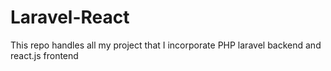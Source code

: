 # Laravel-React
This repo handles all my project that I incorporate PHP laravel backend and react.js frontend
